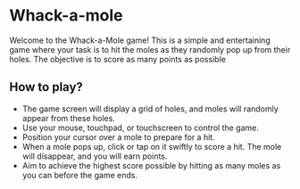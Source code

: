 # Whack-a-mole
Welcome to the Whack-a-Mole game! This is a simple and entertaining game where your task is to hit the moles as they randomly pop up from their holes. The objective is to score as many points as possible

## How to play?
- The game screen will display a grid of holes, and moles will randomly appear from these holes.
- Use your mouse, touchpad, or touchscreen to control the game.
- Position your cursor over a mole to prepare for a hit.
- When a mole pops up, click or tap on it swiftly to score a hit. The mole will disappear, and you will earn points.
- Aim to achieve the highest score possible by hitting as many moles as you can before the game ends.
